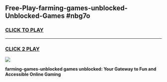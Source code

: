 
## Free-Play-farming-games-unblocked-Unblocked-Games #nbg7o
<h3>
<a href="https://news.freeplayer.one?title=farming-games-unblocked&ref=8M">CLICK TO PLAY</a></h3>
<hr>

<h3>
<a href="https://news.freeplayer.one?title=farming-games-unblocked&ref=8M">CLICK 2 PLAY</a>
  
</h3>

<a href="https://news.freeplayer.one?title=farming-games-unblocked&ref=8M"><img src="https://clearcache.store/games.png"></a>


**farming-games-unblocked games unblocked: Your Gateway to Fun and Accessible Online Gaming**
